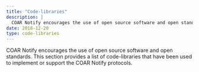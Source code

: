 ```yaml
---
title: "Code-libraries"
description: |
  COAR Notify encourages the use of open source software and open standards. This section provides a list of code-libraries that have been used to implement the COAR Notify protocol.
date: 2018-12-20
type: code-libraries
---
```


COAR Notify encourages the use of open source software and open standards. This section provides a list of code-libraries that have been used to implement or support the COAR Notify protocols.

